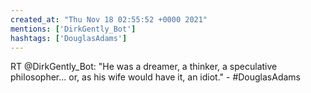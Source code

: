 ```yaml
---
created_at: "Thu Nov 18 02:55:52 +0000 2021"
mentions: ['DirkGently_Bot']
hashtags: ['DouglasAdams']
---
```


RT @DirkGently_Bot: "He was a dreamer, a thinker, a speculative philosopher... or, as his wife would have it, an idiot." - #DouglasAdams
